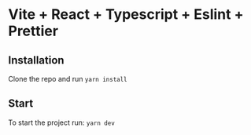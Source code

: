# Vite + React + Typescript + Eslint + Prettier

## Installation

Clone the repo and run `yarn install`

## Start

To start the project run: `yarn dev`
